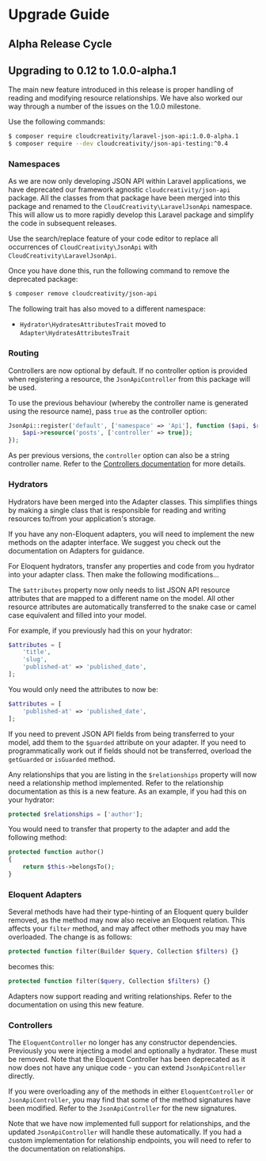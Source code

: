 # Upgrade Guide 

## Alpha Release Cycle



## Upgrading to 0.12 to 1.0.0-alpha.1

The main new feature introduced in this release is proper handling of reading and modifying resource
relationships. We have also worked our way through a number of the issues on the 1.0.0 milestone.

Use the following commands:

```bash
$ composer require cloudcreativity/laravel-json-api:1.0.0-alpha.1
$ composer require --dev cloudcreativity/json-api-testing:^0.4
```

### Namespaces

As we are now only developing JSON API within Laravel applications, we have deprecated our framework agnostic
`cloudcreativity/json-api` package. All the classes from that package have been merged into this package and
renamed to the `CloudCreativity\LaravelJsonApi` namespace. This will allow us to more rapidly develop this
Laravel package and simplify the code in subsequent releases.

Use the search/replace feature of your code editor to replace all occurrences of `CloudCreativity\JsonApi` with
`CloudCreativity\LaravelJsonApi`.

Once you have done this, run the following command to remove the deprecated package:

```bash
$ composer remove cloudcreativity/json-api
```

The following trait has also moved to a different namespace:

- `Hydrator\HydratesAttributesTrait` moved to `Adapter\HydratesAttributesTrait`

### Routing

Controllers are now optional by default. If no controller option is provided when registering a resource,
the `JsonApiController` from this package will be used.

To use the previous behaviour (whereby the controller name is generated using the resource name), pass
`true` as the controller option:

```php
JsonApi::register('default', ['namespace' => 'Api'], function ($api, $router) {
    $api->resource('posts', ['controller' => true]);
});
```

As per previous versions, the `controller` option can also be a string controller name. Refer to the
[Controllers documentation](./basics/controllers.md) for more details.

### Hydrators

Hydrators have been merged into the Adapter classes. This simplifies things by making a single class that is
responsible for reading and writing resources to/from your application's storage.

If you have any non-Eloquent adapters, you will need to implement the new methods on the adapter interface. We
suggest you check out the documentation on Adapters for guidance.

For Eloquent hydrators, transfer any properties and code from you hydrator into your adapter class. Then make the 
following modifications...

The `$attributes` property now only needs to list JSON API resource attributes that are mapped to a different
name on the model. All other resource attributes are automatically transferred to the snake case or camel case
equivalent and filled into your model.

For example, if you previously had this on your hydrator:

```php
$attributes = [
    'title',
    'slug',
    'published-at' => 'published_date',
];
```

You would only need the attributes to now be:

```php
$attributes = [
    'published-at' => 'published_date',
];
```

If you need to prevent JSON API fields from being transferred to your model, add them to the `$guarded` 
attribute on your adapter. If you need to programmatically work out if fields should not be transferred,
overload the `getGuarded` or `isGuarded` method.

Any relationships that you are listing in the `$relationships` property will now need a relationship method
implemented. Refer to the relationship documentation as this is a new feature. As an example, if you had
this on your hydrator:

```php
protected $relationships = ['author'];
```

You would need to transfer that property to the adapter and add the following method:

```php
protected function author()
{
    return $this->belongsTo();
}
```

### Eloquent Adapters

Several methods have had their type-hinting of an Eloquent query builder removed, as the method may now also
receive an Eloquent relation. This affects your `filter` method, and may affect other methods you may have
overloaded. The change is as follows:

```php
protected function filter(Builder $query, Collection $filters) {}
```

becomes this:

```php
protected function filter($query, Collection $filters) {}
```

Adapters now support reading and writing relationships. Refer to the documentation on using this new feature.

### Controllers

The `EloquentController` no longer has any constructor dependencies. Previously you were injecting a model
and optionally a hydrator. These must be removed. Note that the Eloquent Controller has been deprecated as it
now does not have any unique code - you can extend `JsonApiController` directly.

If you were overloading any of the methods in either `EloquentController` or `JsonApiController`, you may find
that some of the method signatures have been modified. Refer to the `JsonApiController` for the new signatures.

Note that we have now implemented full support for relationships, and the updated `JsonApiController` will
handle these automatically. If you had a custom implementation for relationship endpoints, you will need to
refer to the documentation on relationships.
